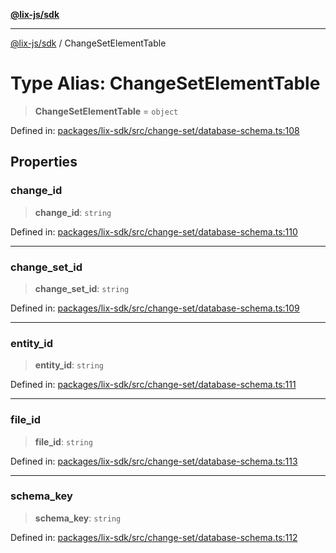 [**@lix-js/sdk**](../README.md)

***

[@lix-js/sdk](../README.md) / ChangeSetElementTable

# Type Alias: ChangeSetElementTable

> **ChangeSetElementTable** = `object`

Defined in: [packages/lix-sdk/src/change-set/database-schema.ts:108](https://github.com/opral/monorepo/blob/95d464500b14a3c0aabc535935d800ebcc86d1ad/packages/lix-sdk/src/change-set/database-schema.ts#L108)

## Properties

### change\_id

> **change\_id**: `string`

Defined in: [packages/lix-sdk/src/change-set/database-schema.ts:110](https://github.com/opral/monorepo/blob/95d464500b14a3c0aabc535935d800ebcc86d1ad/packages/lix-sdk/src/change-set/database-schema.ts#L110)

***

### change\_set\_id

> **change\_set\_id**: `string`

Defined in: [packages/lix-sdk/src/change-set/database-schema.ts:109](https://github.com/opral/monorepo/blob/95d464500b14a3c0aabc535935d800ebcc86d1ad/packages/lix-sdk/src/change-set/database-schema.ts#L109)

***

### entity\_id

> **entity\_id**: `string`

Defined in: [packages/lix-sdk/src/change-set/database-schema.ts:111](https://github.com/opral/monorepo/blob/95d464500b14a3c0aabc535935d800ebcc86d1ad/packages/lix-sdk/src/change-set/database-schema.ts#L111)

***

### file\_id

> **file\_id**: `string`

Defined in: [packages/lix-sdk/src/change-set/database-schema.ts:113](https://github.com/opral/monorepo/blob/95d464500b14a3c0aabc535935d800ebcc86d1ad/packages/lix-sdk/src/change-set/database-schema.ts#L113)

***

### schema\_key

> **schema\_key**: `string`

Defined in: [packages/lix-sdk/src/change-set/database-schema.ts:112](https://github.com/opral/monorepo/blob/95d464500b14a3c0aabc535935d800ebcc86d1ad/packages/lix-sdk/src/change-set/database-schema.ts#L112)
